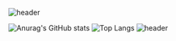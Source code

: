 ![header](https://capsule-render.vercel.app/api?type=waving&color=7C68C2&height=200&section=header&&fontSize=90)

![Anurag's GitHub stats](https://github-readme-stats.vercel.app/api?username=YUNJAYJAY&show_icons=true&title_color=404040&text_color=404040&bg_color=7C68C2)
![Top Langs](https://github-readme-stats.vercel.app/api/top-langs/?username=YUNJAYJAY&layout=compact)
![header](https://capsule-render.vercel.app/api?type=waving&color=7C68C2&height=200&section=footer&&fontSize=90)
